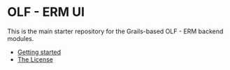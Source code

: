 # OLF - ERM UI #
This is the main starter repository for the Grails-based OLF - ERM backend modules.

- [Getting started](service/docs/getting-started.md "Getting started")
- [The License](LICENSE "License")

